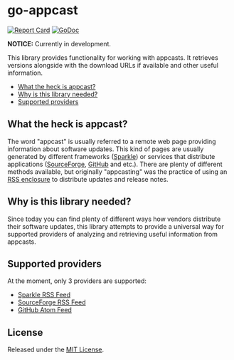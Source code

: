 # go-appcast

[![Report Card](https://goreportcard.com/badge/github.com/victorpopkov/go-appcast)](https://goreportcard.com/badge/github.com/victorpopkov/go-appcast)
[![GoDoc](https://godoc.org/github.com/victorpopkov/go-appcast?status.svg)](https://godoc.org/github.com/victorpopkov/go-appcast)

**NOTICE:** Currently in development.

This library provides functionality for working with appcasts. It retrieves
versions alongside with the download URLs if available and other useful
information.

- [What the heck is appcast?](#what-the-heck-is-appcast)
- [Why is this library needed?](#why-is-this-library-needed)
- [Supported providers](#supported-providers)

## What the heck is appcast?

The word "appcast" is usually referred to a remote web page providing
information about software updates. This kind of pages are usually generated by
different frameworks ([Sparkle](https://sparkle-project.org/)) or services that
distribute applications ([SourceForge](https://sourceforge.net/), [GitHub](https://github.com/)
and etc.). There are plenty of different methods available, but originally
"appcasting" was the practice of using an [RSS enclosure](https://en.wikipedia.org/wiki/RSS_enclosure)
to distribute updates and release notes.

## Why is this library needed?

Since today you can find plenty of different ways how vendors distribute their
software updates, this library attempts to provide a universal way for supported
providers of analyzing and retrieving useful information from appcasts.

## Supported providers

At the moment, only 3 providers are supported:

- [Sparkle RSS Feed](https://sparkle-project.org/)
- [SourceForge RSS Feed](https://sourceforge.net/)
- [GitHub Atom Feed](https://github.com/)

## License

Released under the [MIT License](https://opensource.org/licenses/MIT).
